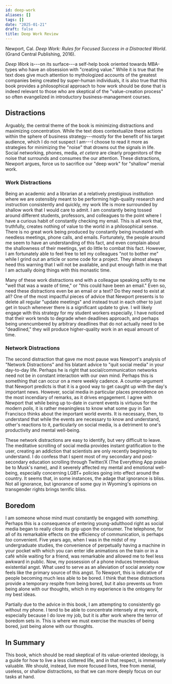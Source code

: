 ```yaml
---
id: deep-work
aliases: []
tags: []
date: "2025-01-21"
draft: false
title: Deep Work Review
---
```


Newport, Cal. _Deep Work: Rules for Focused Success in a Distracted World_.(Grand Central Publishing, 2016).

_Deep Work_ is---on its surface---a self-help book oriented towards MBA-types who have an obsession with "creating value." While it is true that the text does give much attention to mythologized accounts of the greatest companies being created by super-human individuals, it is also true that this book provides a philosophical approach to how work should be done that is indeed relevant to those who are skeptical of the "value-creation process" so often evangelized in introductory business-management courses.

## Distractions

Arguably, the central theme of the book is minimizing distractions and maximizing concentration. While the text does contextualize these actions within the sphere of business strategy---mostly for the benefit of his target audience, which I do not suspect I am---I choose to read it more as strategies for minimizing the "noise" that drowns out the signals in life. Social networking, phones, media, _et cetera_ are clearly progenitors of the noise that surrounds and consumes the our attention. These distractions, Newport argues, force us to sacrifice our "deep work" for "shallow" menial work.

### Work Distractions

Being an academic and a librarian at a relatively prestigious institution where we are ostensibly meant to be performing high-quality research and instruction consistently and quickly, my work life is more surrounded by shallow work that I would care to admit. I am constantly being tossed around different students, professors, and colleagues to the point where I have a curious habit of constantly checking my email. This is all work that, truthfully, creates nothing of value to the world in a philosophical sense. There is no great work being produced by constantly being inundated with needless meetings, phone calls, and emails. Fortunately, the people around me seem to have an understanding of this fact, and even complain about the shallowness of their meetings, yet do little to combat this fact. However, I am fortunately able to feel free to tell my colleagues "not to bother me" while I grind out an article or some code for a project. They almost always heed this warning that I will not be available, and put enough faith in me that I am actually doing things with this monastic time.

Many of these work distractions end with a colleague speaking softly to me "well that was a waste of time," or "this could have been an email." Even so, need these distractions even be an email or a text? Do they need to exist at all? One of the most impactful pieces of advice that Newport presents is to delete all regular "update meetings" and instead trust in each other to just get in touch whenever there is a significant update to give. I will likely engage with this strategy for my student workers especially, I have noticed that their work tends to degrade when deadlines approach, and perhaps being unencumbered by arbitrary deadlines that do not actually need to be "deadlined," they will produce higher-quality work in an equal amount of time.

### Network Distractions

The second distraction that gave me most pause was Newport's analysis of "Network Distractions" and his blatant advice to "quit social media" in your day-to-day life. Perhaps he is right that social/communication networks need not be in constant interaction with our own mind. Perhaps this is something that can occur on a mere weekly cadence. A counter-argument that Newport predicts is that it is a good way to get caught up with the day's important news. However, social media in particular places precedence on the most incendiary of remarks, as it drives engagement. I agree with Newport that while being up to-date in current events is virtuous for the modern _polis_, it is rather meaningless to know what some guy in San Francisco thinks about the important world events. It is necessary, then, to understand that while the events are necessary to know and understand, other's reactions to it, particularly on social media, is a detriment to one's productivity and mental well-being.

These network distractions are easy to identify, but very difficult to leave. The meditative scrolling of social media provides instant gratification to the user, creating an addiction that scientists are only recently beginning to understand. I do confess that I spent most of my secondary and post-secondary education scrolling through Twitter/X (The Everything App praise be to Musk's name), and it severely affected my mental and emotional well-being, especially concerning LGBT+ policies going into effect around the country. It seems that, in some instances, the adage that ignorance is bliss. Not all ignorance, but ignorance of some guy in Wyoming's opinions on transgender rights brings terrific bliss.

## Boredom

I am someone whose mind must constantly be engaged with _something_. Perhaps this is a consequence of entering young-adulthood right as social media began to really close its grip upon the consumer. The telephone, for all of its remarkable effects on the efficiency of communication, is perhaps _too_ convenient. Five years ago, when I was in the midst of my undergraduate studies, the convenience of perpetually having a machine in your pocket with which you can enter idle animations on the train or in a café while waiting for a friend, was remarkable and allowed me to feel less awkward in public. Now, my possession of a phone induces tremendous existential angst. What used to serve as an alleviation of social anxiety now feels like the primary source of this angst. To Newport, this is indicative of people becoming much less able to be bored. I think that these distractions provide a temporary respite from being bored, but it also prevents us from being alone with our thoughts, which in my experience is the ontogeny for my best ideas.

Partially due to the advice in this book, I am attempting to consistently go without my phone. I tend to be able to concentrate intensely at my work, especially because I do love my job, but it is after work where the terror of boredom sets in. This is where we must exercise the muscles of being bored, just being alone with our thoughts.

## In Summary

This book, which should be read skeptical of its value-oriented ideology, is a guide for how to live a less cluttered life, and in that respect, is immensely valuable. We should, instead, live more focused lives, free from menial, useless, or shallow distractions, so that we can more deeply focus on our tasks at hand.
